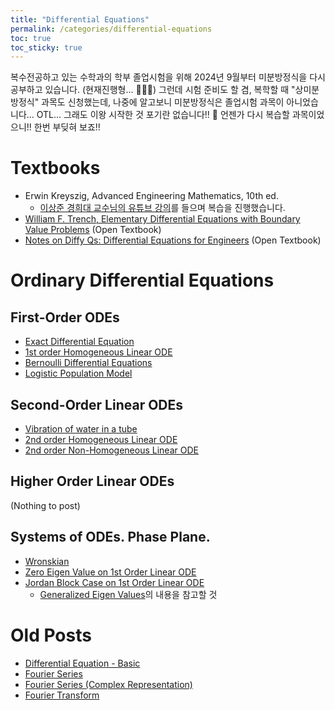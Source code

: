 ```yaml
---
title: "Differential Equations"
permalink: /categories/differential-equations
toc: true
toc_sticky: true
---
```


복수전공하고 있는 수학과의 학부 졸업시험을 위해 2024년 9월부터 미분방정식을 다시 공부하고 있습니다. (현재진행형... 🏃‍♂️‍➡️) 그런데 시험 준비도 할 겸, 복학할 때 "상미분방정식" 과목도 신청했는데, 나중에 알고보니 미분방정식은 졸업시험 과목이 아니었습니다... OTL... 그래도 이왕 시작한 것 포기란 없습니다!! 💪 언젠가 다시 복습할 과목이었으니!! 한번 부딪혀 보죠!!

# Textbooks

- Erwin Kreyszig, Advanced Engineering Mathematics, 10th ed.
  - [이상준 경희대 교수님의 유튜브 강의](https://www.youtube.com/playlist?list=PLaqQvlCBe8vJSkha_-G0uCV2c1aXTs8i9)를 들으며 복습을 진행했습니다.
- [William F. Trench, Elementary Differential Equations with Boundary Value Problems](https://digitalcommons.trinity.edu/mono/9/) (Open Textbook)
- [Notes on Diffy Qs: Differential Equations for Engineers](https://open.umn.edu/opentextbooks/textbooks/notes-on-diffy-qs-differential-equations-for-engineers) (Open Textbook)

# Ordinary Differential Equations

## First-Order ODEs

- [Exact Differential Equation](/2024/09/10/exact-differential-equation/)
- [1st order Homogeneous Linear ODE](/2024/09/11/1st-order-homogeneous-linear-ode/)
- [Bernoulli Differential Equations](/2024/09/12/bernoulli-differential-equations/)
- [Logistic Population Model](/2024/09/24/logistic-population-model/)


## Second-Order Linear ODEs

- [Vibration of water in a tube](/2024/09/23/vibrating-u-shape-tube/)
- [2nd order Homogeneous Linear ODE](/2024/09/30/2nd-order-homogeneous-lienar-ode/)
- [2nd order Non-Homogeneous Linear ODE](/2024/10/01/2nd-order-non-homogeneous-linear-ode/)

## Higher Order Linear ODEs

(Nothing to post)

## Systems of ODEs. Phase Plane.

- [Wronskian](/2024/10/09/wronskian/)
- [Zero Eigen Value on 1st Order Linear ODE](/2024/10/15/zero-eigen-value-case/)
- [Jordan Block Case on 1st Order Linear ODE](/2024/10/16/jordan-block-case/)
  - [Generalized Eigen Values](/2024/10/26/generalized-eigen-values/)의 내용을 참고할 것


# Old Posts

- [Differential Equation - Basic](/2021/03/29/differential-equation-basic/)
- [Fourier Series](/2021/06/08/fourier-series/)
- [Fourier Series (Complex Representation)](/2021/06/09/fourier-series-complex-representation/)
- [Fourier Transform](/2021/06/10/fourier-transform/)
